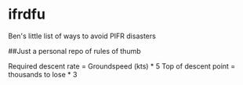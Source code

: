 # ifrdfu
 Ben's little list of ways to avoid PIFR disasters

##Just a personal repo of rules of thumb

Required descent rate = Groundspeed (kts) * 5
Top of descent point = thousands to lose * 3
